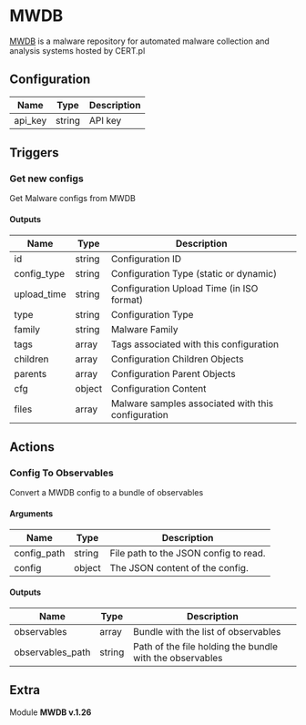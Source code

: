 # MWDB



[MWDB](https://mwdb.cert.pl/) is a malware repository for automated malware collection and analysis systems hosted by CERT.pl

## Configuration



| Name      |  Type   |  Description  |
| --------- | ------- | --------------------------- |
| api_key | string | API key |





## Triggers

### Get new configs

Get Malware configs from MWDB





#### Outputs
| Name      |  Type   |  Description  |
| --------- | ------- | --------------------------- |
| id | string | Configuration ID |
| config_type | string | Configuration Type (static or dynamic) |
| upload_time | string | Configuration Upload Time (in ISO format) |
| type | string | Configuration Type |
| family | string | Malware Family |
| tags | array | Tags associated with this configuration |
| children | array | Configuration Children Objects |
| parents | array | Configuration Parent Objects |
| cfg | object | Configuration Content |
| files | array | Malware samples associated with this configuration |













## Actions

### Config To Observables

Convert a MWDB config to a bundle of observables



#### Arguments

| Name      |  Type   |  Description  |
| --------- | ------- | --------------------------- |
| config_path | string | File path to the JSON config to read. |
| config | object | The JSON content of the config. |






#### Outputs
| Name      |  Type   |  Description  |
| --------- | ------- | --------------------------- |
| observables | array | Bundle with the list of observables |
| observables_path | string | Path of the file holding the bundle with the observables |












## Extra

Module **MWDB v.1.26**